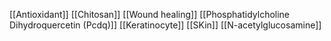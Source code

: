 [[Antioxidant]]
[[Chitosan]]
[[Wound healing]]
[[Phosphatidylcholine Dihydroquercetin (Pcdq)]]
[[Keratinocyte]]
[[SKin]]
[[N-acetylglucosamine]]
